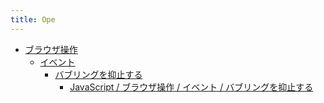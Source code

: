 ```yaml
---
title: Ope
---
```



- [ブラウザ操作](n/PGM/JavaScript/Ope/ブラウザ操作/index.md)
    - [イベント](n/PGM/JavaScript/Ope/ブラウザ操作/イベント/index.md)
        - [バブリングを抑止する](n/PGM/JavaScript/Ope/ブラウザ操作/イベント/バブリングを抑止する/index.md)
            - [JavaScript / ブラウザ操作 / イベント / バブリングを抑止する](/d/2009/02/07/JavaScript_でバブリングを抑止する.md)




